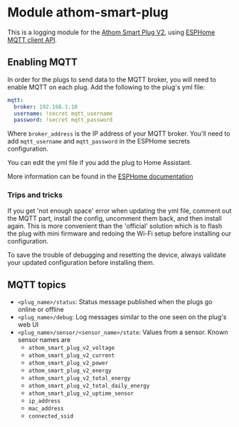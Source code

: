 # Module athom-smart-plug

This is a logging module for the [Athom Smart Plug V2](https://www.athom.tech/blank-1/esphome-au-plug),
using [ESPHome MQTT client API](https://esphome.io/components/mqtt.html).

## Enabling MQTT

In order for the plugs to send data to the MQTT broker, you will need to enable MQTT on each plug. Add the following to
the plug's yml file:

```yaml
mqtt:
  broker: 192.168.1.10
  username: !secret mqtt_username
  password: !secret mqtt_password
```

Where `broker_address` is the IP address of your MQTT broker. You'll need to add `mqtt_username` and `mqtt_password` in
the ESPHome secrets configuration.

You can edit the yml file if you add the plug to Home Assistant.

More information can be found in the [ESPHome documentation](https://esphome.io/components/mqtt.html)

### Trips and tricks

If you get 'not enough space' error when updating the yml file, comment out the MQTT part, install the config, uncomment
them back, and then install again. This is more convenient than the 'official' solution which is to flash the plug with
mini firmware and redoing the Wi-Fi setup before installing our configuration.

To save the trouble of debugging and resetting the device, always validate your updated configuration before installing
them.

## MQTT topics

- `<plug_name>/status`: Status message published when the plugs go online or offline
- `<plug_name>/debug`: Log messages similar to the one seen on the plug's web UI
- `<plug_name>/sensor/<sensor_name>/state`: Values from a sensor. Known sensor names are
    - `athom_smart_plug_v2_voltage`
    - `athom_smart_plug_v2_current`
    - `athom_smart_plug_v2_power`
    - `athom_smart_plug_v2_energy`
    - `athom_smart_plug_v2_total_energy`
    - `athom_smart_plug_v2_total_daily_energy`
    - `athom_smart_plug_v2_uptime_sensor`
    - `ip_address`
    - `mac_address`
    - `connected_ssid`